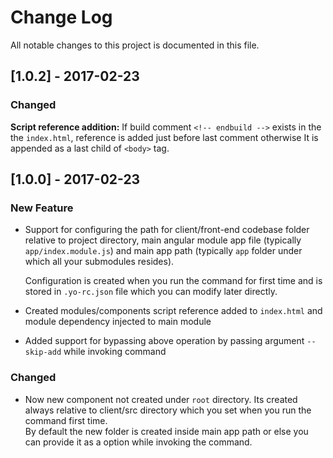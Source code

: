 # Change Log
All notable changes to this project is documented in this file.

## [1.0.2] - 2017-02-23
### Changed

__Script reference addition:__ If build comment `<!-- endbuild -->` exists in the the `index.html`, reference is added just before last comment otherwise It is appended as a last child of `<body>` tag.

## [1.0.0] - 2017-02-23
### New Feature
- Support for configuring the path for client/front-end codebase folder relative to project directory, main angular module app file (typically `app/index.module.js`) and main app path (typically `app` folder under which all your submodules resides). 

    Configuration is created when you run the command for first time and is stored in `.yo-rc.json` file which you can modify later directly.
- Created modules/components script reference added to `index.html` and module dependency injected to main module 
- Added support for bypassing above operation by  passing argument `--skip-add` while invoking command

### Changed
- Now new component not created under `root` directory. Its created always relative to client/src directory which you set when you run the command first time.  
  By default the new folder is created inside main app path or else you can provide it as a option while invoking the command. 
